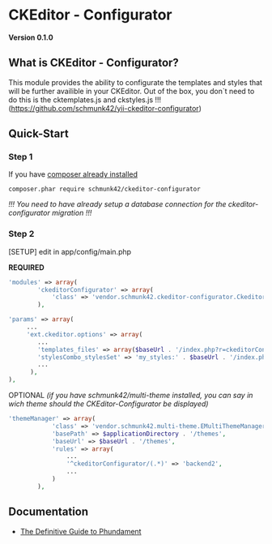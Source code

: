 CKEditor - Configurator
==========

**Version 0.1.0**


What is CKEditor - Configurator?
-------------------

This module provides the ability to configurate the templates and styles that will be further availible in your CKEditor.
Out of the box, you don`t need to do this is the cktemplates.js and ckstyles.js !!!
(https://github.com/schmunk42/yii-ckeditor-configurator)


Quick-Start
-----------

### Step 1
If you have [composer already installed](http://getcomposer.org/doc/00-intro.md#installation-nix)
   
```
composer.phar require schmunk42/ckeditor-configurator

```
*!!! You need to have already setup a database connection for the ckeditor-configurator migration !!!*

### Step 2  
[SETUP] edit in app/config/main.php

**REQUIRED**
```php
'modules' => array(
        'ckeditorConfigurator' => array(
            'class' => 'vendor.schmunk42.ckeditor-configurator.CkeditorConfiguratorModule',
        ),
```

```php
'params' => array(
     ...
     'ext.ckeditor.options' => array(
        ...
        'templates_files' => array($baseUrl . '/index.php?r=ckeditorConfigurator/default/cktemplates'),
        'stylesCombo_stylesSet' => 'my_styles:' . $baseUrl . '/index.php?r=ckeditorConfigurator/default/ckstyles',
        ...
      ),
),
```

OPTIONAL 
*(if you have  schmunk42/multi-theme installed, you can say in wich theme should the CKEditor-Configurator be displayed)*
```php
'themeManager' => array(
            'class' => 'vendor.schmunk42.multi-theme.EMultiThemeManager',
            'basePath' => $applicationDirectory . '/themes',
            'baseUrl' => $baseUrl . '/themes',
            'rules' => array(
                ...
                '^ckeditorConfigurator/(.*)' => 'backend2',
                ...
            )
        ),
```


Documentation
-------------

 * [The Definitive Guide to Phundament](https://github.com/phundament/app/wiki)
